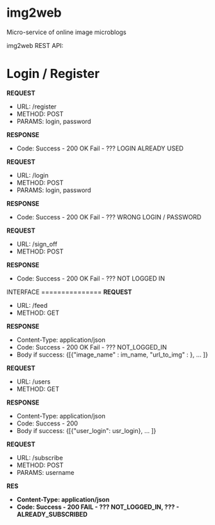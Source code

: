 # img2web
Micro-service of online image microblogs

img2web REST API:

Login / Register
=================

<b>REQUEST</b>
<ul>
    <li>URL: /register</li>
    <li>METHOD: POST</li>
    <li>PARAMS: login, password</li>
</ul>
<b>RESPONSE</b>
<ul>
    <li>Code: Success - 200 OK Fail - ??? LOGIN ALREADY USED</li>
</ul>
<b>REQUEST</b>
<ul>
    <li>URL: /login</li>
    <li>METHOD: POST</li>
    <li>PARAMS: login, password</li>
</ul>
<b>RESPONSE</b>
<ul>
    <li>Code: Success - 200 OK Fail - ??? WRONG LOGIN / PASSWORD</li>
</ul>
<b>REQUEST</b>
<ul>
    <li>URL: /sign_off</li>
    <li>METHOD: POST</li>
</ul>
<b>RESPONSE</b>
<ul>
    <li>Code: Success - 200 OK Fail - ??? NOT LOGGED IN</li>
</ul>
INTERFACE
===============
<b>REQUEST</b>
<ul>
    <li>URL: /feed</li>
    <li>METHOD: GET</li>
</ul>
<b>RESPONSE</b>
<ul>
    <li>Content-Type: application/json</li>
    <li>Code: Success - 200 OK Fail - ??? NOT_LOGGED_IN</li>
    <li>Body if success:
        {[{"image_name" : im_name, "url_to_img" : }, ... ]}</li>
</ul>
<b>REQUEST</b>
<ul>
    <li>URL: /users</li>
    <li>METHOD: GET</li>
</ul>
<b>RESPONSE</b>
<ul>
    <li>Content-Type: application/json</li>
    <li>Code: Success - 200</li>
    <li>Body if success:
        {[{"user_login": usr_login}, ... ]}</li>
</ul>

<b>REQUEST</b>
<ul>
    <li>URL: /subscribe</li>
    <li>METHOD: POST</li>
    <li>PARAMS: username</li>
</ul>
<b>RES<PONSE</b>
<ul>
    <li>Content-Type: application/json</li>
    <li>Code: Success - 200 FAIL - ??? NOT_LOGGED_IN, ??? - ALREADY_SUBSCRIBED</li>
</ul>

